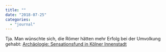 ```yaml
---
title: ""
date: "2018-07-25"
categories: 
  - "journal"
---
```


Tja. Man wünschte sich, die Römer hätten mehr Erfolg bei der Umvolkung gehabt: [Archäologie: Sensationsfund in Kölner Innenstadt](https://www1.wdr.de/nachrichten/bodendenkmal-roemische-bibliothek-antoniter-kirche-100.html)
